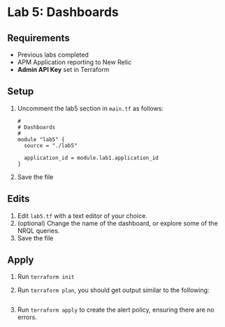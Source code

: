 # Lab 5: Dashboards

## Requirements

* Previous labs completed
* APM Application reporting to New Relic
* **Admin API Key** set in Terraform

## Setup

1. Uncomment the lab5 section in `main.tf` as follows:

   ```
   #
   # Dashboards
   #
   module "lab5" {
     source = "./lab5"

     application_id = module.lab1.application_id
   }
   ```

1. Save the file


## Edits

1. Edit `lab5.tf` with a text editor of your choice.
1. (optional) Change the name of the dashboard, or explore some of the NRQL
   queries.
1. Save the file


## Apply

1. Run `terraform init`
1. Run `terraform plan`, you should get output similar to the following:

   ```
   ```

1. Run `terraform apply` to create the alert policy, ensuring there are no errors.
